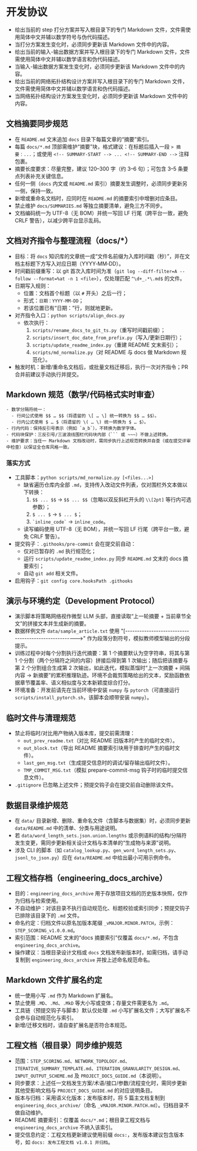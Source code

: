 # 开发协议

- 给出当前的 step 打分方案并写入根目录下的专门 Markdown 文件，文件需使用简体中文并辅以数学符号与伪代码描述。
- 当打分方案发生变化时，必须同步更新该 Markdown 文件中的内容。
- 给出当前的输入-输出数据方案并写入根目录下的专门 Markdown 文件，文件需使用简体中文并辅以数学语言和伪代码描述。
- 当输入-输出数据方案发生变化时，必须同步更新该 Markdown 文件中的内容。
- 给出当前的网络拓扑结构设计方案并写入根目录下的专门 Markdown 文件，文件需使用简体中文并辅以数学语言和伪代码描述。
- 当网络拓扑结构设计方案发生变化时，必须同步更新该 Markdown 文件中的内容。

## 文档摘要同步规范

- 在 `README.md` 文末追加 `docs` 目录下每篇文章的“摘要”索引。
- 每篇 `docs/*.md` 顶部需维护“摘要”块，格式建议：在标题后插入一段 `> 摘要：...`；或使用 `<!-- SUMMARY-START --> ... <!-- SUMMARY-END -->` 注释包裹。
- 摘要长度要求：尽量完整，建议 120–300 字（约 3–6 句）；可包含 3–5 条要点列表补充关键信息。
- 任何一侧（`docs` 内文或 `README.md` 索引）摘要发生调整时，必须同步更新另一侧，保持一致。
- 新增或重命名文档时，应同时在 `README.md` 的摘要索引中增删对应条目。
- 禁止维护 `docs/SUMMARIES.md` 等独立摘要清单，避免三方不同步。
- 文档编码统一为 UTF-8（无 BOM）并统一写回 LF 行尾（跨平台一致，避免 CRLF 警告），以减少跨平台显示乱码。

## 文档对齐指令与整理流程（docs/*）

- 目标：将 `docs` 知识库的文章统一成“文件名前缀为入库时间戳（秒）”，并在文档主标题下方写入对应日期（YYYY‑MM‑DD）。
- 时间戳前缀重写：以 git 首次入库时间为准（`git log --diff-filter=A --follow --format=%at -n 1 <file>`），仅处理匹配 `^\d+_.*\.md$` 的文件。
- 日期写入规则：
  - 位置：文档首个标题（以 `#` 开头）之后一行；
  - 形式：`日期：YYYY-MM-DD`；
  - 若该位置已有“日期：”行，则就地更新。
- 对齐指令入口：`python scripts/align_docs.py`
  - 依次执行：
    1) `scripts/rename_docs_to_git_ts.py`（重写时间戳前缀）；
    2) `scripts/insert_doc_date_from_prefix.py`（写入/更新日期行）；
    3) `scripts/update_readme_index.py`（重建 README 文末索引）；
    4) `scripts/md_normalize.py`（对 README 与 docs 做 Markdown 规范化）。
- 触发时机：新增/重命名文档后，或批量文档迁移后，执行一次对齐指令；PR 合并前建议手动执行并提交。

## Markdown 规范（数学/代码格式实时审查）

```
- 数学分隔符统一：
  - 行间公式使用 $$ … $$（将遗留的 \[ … \] 统一转换为 $$ … $$）。
  - 行内公式使用 $ … $（将遗留的 \( … \) 统一转换为 $ … $）。
- 行内代码：保持反引号表示（例如 `a_b`），不转换为数学字体。
- 代码块保护：三反引号/三波浪线围栏代码块内部（``` 或 ~~~）不做上述转换。
- 维护要求：当任一 Markdown 文档改动时，需同步执行上述规范转换并自查（或在提交评审中检查）以保证全仓库风格一致。
```

### 落实方式

- 工具脚本：`python scripts/md_normalize.py [<files...>]`
  - 缺省遍历仓库内全部 `.md`，支持传入改动文件列表，仅对围栏外文本做以下转换：
    1) `$$ ... $$` → `$$ ... $$`（忽略以双反斜杠开头的 `\\[2pt]` 等行内可选参数）；
    2) `$ ... $` → `$ ... $`；
    3) `` `inline_code` `` → ``inline_code``。
  - 读写编码使用 UTF-8（无 BOM），并统一写回 LF 行尾（跨平台一致，避免 CRLF 警告）。
- 提交钩子：`.githooks/pre-commit` 会在提交前自动：
  - 仅对已暂存的 `.md` 执行规范化；
  - 运行 `scripts/update_readme_index.py` 同步 `README.md` 文末的 docs 摘要索引；
  - 自动 `git add` 相关文件。
- 启用钩子：`git config core.hooksPath .githooks`

## 演示与环境约定（Development Protocol）

- 演示脚本将策略网络视作微型 LLM 头部，直接读取“上一轮摘要 + 当前章节全文”的拼接文本并生成新的摘要。
- 数据样例文件 `data/sample_article.txt` 使用 "[----------------------------------------------------->" 作为段落分割符号，模拟教师模型输出的分段提示。
- 训练过程中对每个分割执行迭代摘要：第 1 个摘要默认为空字符串，将其与第 1 个分割（两个分隔符之间的内容）拼接后得到第 1 次输出；随后把该摘要与第 2 个分割组合生成第 2 次输出，如此迭代，模拟蒸馏时“上一次摘要 + 间隔内容 → 新摘要”的累积推理轨迹。环境不会裁剪策略给出的文本，奖励函数依据章节覆盖率、语义相似度与文本新颖度综合打分。
- 环境准备：开发前请先在当前环境中安装 `numpy` 与 `pytorch`（可直接运行 `scripts/install_pytorch.sh`，该脚本会顺带安装 `numpy`）。

## 临时文件与清理规范

- 禁止将临时/对比用产物纳入版本库，提交前需清理：
  - `out_prev_readme.txt`（对比 README 旧版本时产生的临时文件）。
  - `out_block.txt`（导出 README 摘要索引块用于排查时产生的临时文件）。
  - `last_gen_msg.txt`（生成提交信息时的调试/留存输出临时文件）。
  - `TMP_COMMIT_MSG.txt`（模拟 prepare-commit-msg 钩子时的临时提交信息文件）。
- `.gitignore` 已忽略上述文件；预提交钩子会在提交前自动删除该文件。

## 数据目录维护规范

- 在 `data/` 目录新增、删除、重命名文件（含脚本与数据集）时，必须同步更新 `data/README.md` 中的清单、分类与用途说明。
- 若 `data/word_length_sets.json.union.lengths` 或示例语料的结构/分隔符发生变更，需同步更新相关设计文档与本清单的“生成物与来源”说明。
- 涉及 CLI 的脚本（如 `catalog_lookup.py`、`gen_word_length_sets.py`、`jsonl_to_json.py`）应在 `data/README.md` 中给出最小可用示例命令。

## 工程文档存档（engineering_docs_archive）

- 目的：`engineering_docs_archive` 用于存放项目文档的历史版本快照，仅作为归档与检索使用。
- 不自动维护：对该目录不执行自动规范化、标题校验或索引同步；预提交钩子已排除该目录下的 `.md` 文件。
- 命名约定：归档文件以原名加版本尾缀 `_vMAJOR.MINOR.PATCH`，示例：`STEP_SCORING_v1.0.0.md`。
- 索引范围：README 文末的“docs 摘要索引”仅覆盖 `docs/*.md`，不包含 `engineering_docs_archive`。
- 操作建议：当根目录设计文档或 `docs` 文档发布新版本时，如需归档，请手动复制到 `engineering_docs_archive` 并按上述命名规范命名。

## Markdown 文件扩展名约定

- 统一使用小写 `.md` 作为 Markdown 扩展名。
- 禁止使用 `.MD`、`.Md`、`.MkD` 等大小写或变体；存量文件需更名为 `.md`。
- 工具链（预提交钩子与脚本）默认仅处理 `.md` 小写扩展名文件；大写扩展名不会参与自动规范化与索引。
- 新增/迁移文档时，请自查扩展名是否符合本规范。

## 工程文档（根目录）同步维护规范

- 范围：`STEP_SCORING.md`、`NETWORK_TOPOLOGY.md`、`ITERATIVE_SUMMARY_TEMPLATE.md`、`ITERATION_GRANULARITY_DESIGN.md`、`INPUT_OUTPUT_SCHEME.md` 及 `PROJECT_DOCS_GUIDE.md`（本说明）。
- 同步要求：上述任一文档发生方案/术语/接口/参数/流程变化时，需同步更新其他受影响文档与 `PROJECT_DOCS_GUIDE.md` 的对应说明条目。
- 版本与归档：采用语义化版本；发布版本时，将 5 篇主文档复制到 `engineering_docs_archive/`（命名 `_vMAJOR.MINOR.PATCH.md`）。归档目录不做自动维护。
- README 摘要索引：仅覆盖 `docs/*.md`；根目录工程文档与 `engineering_docs_archive` 不纳入该索引。
- 提交信息约定：工程文档更新建议使用前缀 `docs:`，发布版本建议包含版本号，如 `docs: 发布工程文档 v1.0.1 并归档`。

